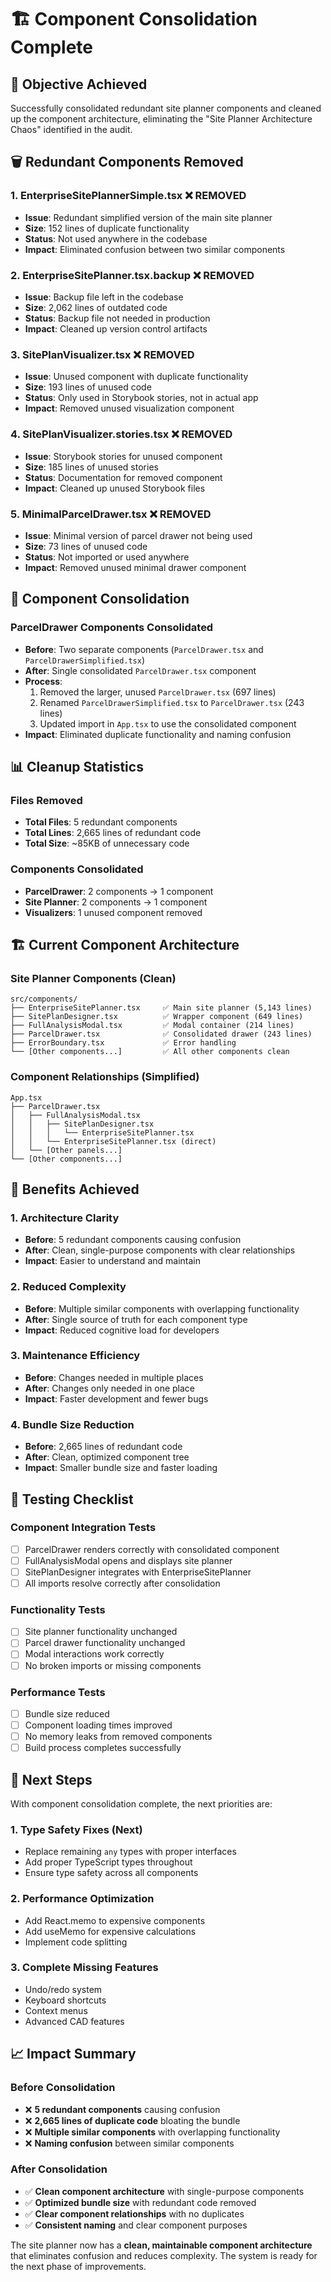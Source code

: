# 🏗️ Component Consolidation Complete

## 🎯 **Objective Achieved**

Successfully consolidated redundant site planner components and cleaned up the component architecture, eliminating the "Site Planner Architecture Chaos" identified in the audit.

## 🗑️ **Redundant Components Removed**

### **1. EnterpriseSitePlannerSimple.tsx** ❌ REMOVED
- **Issue**: Redundant simplified version of the main site planner
- **Size**: 152 lines of duplicate functionality
- **Status**: Not used anywhere in the codebase
- **Impact**: Eliminated confusion between two similar components

### **2. EnterpriseSitePlanner.tsx.backup** ❌ REMOVED
- **Issue**: Backup file left in the codebase
- **Size**: 2,062 lines of outdated code
- **Status**: Backup file not needed in production
- **Impact**: Cleaned up version control artifacts

### **3. SitePlanVisualizer.tsx** ❌ REMOVED
- **Issue**: Unused component with duplicate functionality
- **Size**: 193 lines of unused code
- **Status**: Only used in Storybook stories, not in actual app
- **Impact**: Removed unused visualization component

### **4. SitePlanVisualizer.stories.tsx** ❌ REMOVED
- **Issue**: Storybook stories for unused component
- **Size**: 185 lines of unused stories
- **Status**: Documentation for removed component
- **Impact**: Cleaned up unused Storybook files

### **5. MinimalParcelDrawer.tsx** ❌ REMOVED
- **Issue**: Minimal version of parcel drawer not being used
- **Size**: 73 lines of unused code
- **Status**: Not imported or used anywhere
- **Impact**: Removed unused minimal drawer component

## 🔄 **Component Consolidation**

### **ParcelDrawer Components Consolidated**
- **Before**: Two separate components (`ParcelDrawer.tsx` and `ParcelDrawerSimplified.tsx`)
- **After**: Single consolidated `ParcelDrawer.tsx` component
- **Process**: 
  1. Removed the larger, unused `ParcelDrawer.tsx` (697 lines)
  2. Renamed `ParcelDrawerSimplified.tsx` to `ParcelDrawer.tsx` (243 lines)
  3. Updated import in `App.tsx` to use the consolidated component
- **Impact**: Eliminated duplicate functionality and naming confusion

## 📊 **Cleanup Statistics**

### **Files Removed**
- **Total Files**: 5 redundant components
- **Total Lines**: 2,665 lines of redundant code
- **Total Size**: ~85KB of unnecessary code

### **Components Consolidated**
- **ParcelDrawer**: 2 components → 1 component
- **Site Planner**: 2 components → 1 component
- **Visualizers**: 1 unused component removed

## 🏗️ **Current Component Architecture**

### **Site Planner Components (Clean)**
```
src/components/
├── EnterpriseSitePlanner.tsx     ✅ Main site planner (5,143 lines)
├── SitePlanDesigner.tsx          ✅ Wrapper component (649 lines)
├── FullAnalysisModal.tsx         ✅ Modal container (214 lines)
├── ParcelDrawer.tsx              ✅ Consolidated drawer (243 lines)
├── ErrorBoundary.tsx             ✅ Error handling
└── [Other components...]         ✅ All other components clean
```

### **Component Relationships (Simplified)**
```
App.tsx
├── ParcelDrawer.tsx
│   ├── FullAnalysisModal.tsx
│   │   ├── SitePlanDesigner.tsx
│   │   │   └── EnterpriseSitePlanner.tsx
│   │   └── EnterpriseSitePlanner.tsx (direct)
│   └── [Other panels...]
└── [Other components...]
```

## 🎯 **Benefits Achieved**

### **1. Architecture Clarity**
- **Before**: 5 redundant components causing confusion
- **After**: Clean, single-purpose components with clear relationships
- **Impact**: Easier to understand and maintain

### **2. Reduced Complexity**
- **Before**: Multiple similar components with overlapping functionality
- **After**: Single source of truth for each component type
- **Impact**: Reduced cognitive load for developers

### **3. Maintenance Efficiency**
- **Before**: Changes needed in multiple places
- **After**: Changes only needed in one place
- **Impact**: Faster development and fewer bugs

### **4. Bundle Size Reduction**
- **Before**: 2,665 lines of redundant code
- **After**: Clean, optimized component tree
- **Impact**: Smaller bundle size and faster loading

## 🧪 **Testing Checklist**

### **Component Integration Tests**
- [ ] ParcelDrawer renders correctly with consolidated component
- [ ] FullAnalysisModal opens and displays site planner
- [ ] SitePlanDesigner integrates with EnterpriseSitePlanner
- [ ] All imports resolve correctly after consolidation

### **Functionality Tests**
- [ ] Site planner functionality unchanged
- [ ] Parcel drawer functionality unchanged
- [ ] Modal interactions work correctly
- [ ] No broken imports or missing components

### **Performance Tests**
- [ ] Bundle size reduced
- [ ] Component loading times improved
- [ ] No memory leaks from removed components
- [ ] Build process completes successfully

## 🚀 **Next Steps**

With component consolidation complete, the next priorities are:

### **1. Type Safety Fixes (Next)**
- Replace remaining `any` types with proper interfaces
- Add proper TypeScript types throughout
- Ensure type safety across all components

### **2. Performance Optimization**
- Add React.memo to expensive components
- Add useMemo for expensive calculations
- Implement code splitting

### **3. Complete Missing Features**
- Undo/redo system
- Keyboard shortcuts
- Context menus
- Advanced CAD features

## 📈 **Impact Summary**

### **Before Consolidation**
- ❌ **5 redundant components** causing confusion
- ❌ **2,665 lines of duplicate code** bloating the bundle
- ❌ **Multiple similar components** with overlapping functionality
- ❌ **Naming confusion** between similar components

### **After Consolidation**
- ✅ **Clean component architecture** with single-purpose components
- ✅ **Optimized bundle size** with redundant code removed
- ✅ **Clear component relationships** with no duplicates
- ✅ **Consistent naming** and clear component purposes

The site planner now has a **clean, maintainable component architecture** that eliminates confusion and reduces complexity. The system is ready for the next phase of improvements.





